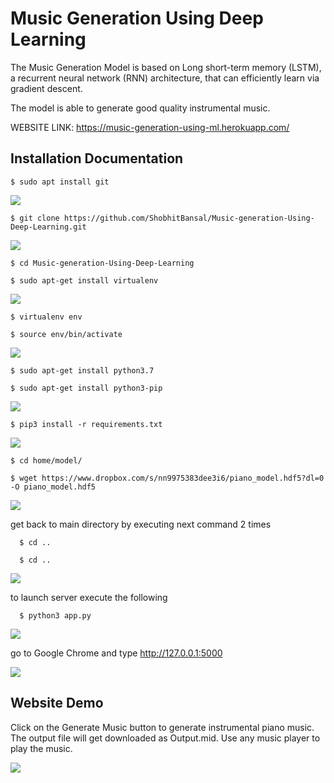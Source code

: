 # Music Generation Using Deep Learning 

The Music Generation Model is based on Long short-term memory (LSTM), a recurrent neural network (RNN) architecture, that can efficiently learn via gradient descent.

The model is able to generate good quality instrumental music.

WEBSITE LINK: https://music-generation-using-ml.herokuapp.com/

## Installation Documentation

    $ sudo apt install git
    
![](Screenshots/1.png)

    $ git clone https://github.com/ShobhitBansal/Music-generation-Using-Deep-Learning.git
    
![](Screenshots/2.png)
  
    $ cd Music-generation-Using-Deep-Learning

    $ sudo apt-get install virtualenv
    
![](Screenshots/3.png)

    $ virtualenv env

    $ source env/bin/activate
    
![](Screenshots/4.png)
    
    $ sudo apt-get install python3.7
    
    $ sudo apt-get install python3-pip
    
![](Screenshots/5.png)

    $ pip3 install -r requirements.txt
    
![](Screenshots/6.png)
    
    $ cd home/model/
    
    $ wget https://www.dropbox.com/s/nn9975383dee3i6/piano_model.hdf5?dl=0 -O piano_model.hdf5
    
![](Screenshots/7.png)
    
get back to main directory by executing next command 2 times

	  $ cd ..

	  $ cd ..
	  
![](Screenshots/8.png)
    
to launch server execute the following

	  $ python3 app.py
	  
![](Screenshots/9.png)
    
go to Google Chrome and type http://127.0.0.1:5000

![](Screenshots/10.png)
 
## Website Demo
 
Click on the Generate Music button to generate instrumental piano music. The output file will get downloaded as Output.mid. Use any music player to play the music.

![](Screenshots/11.png)
